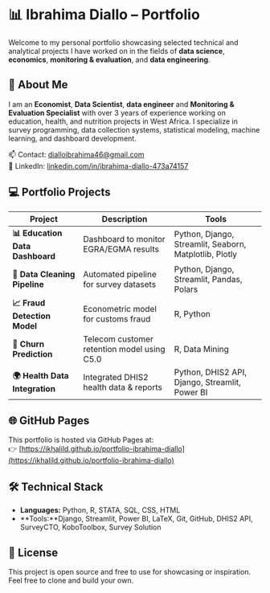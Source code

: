 # 📊 Ibrahima Diallo – Portfolio

Welcome to my personal portfolio showcasing selected technical and analytical projects I have worked on in the fields of **data science**, **economics**, **monitoring & evaluation**, and **data engineering**.

## 👤 About Me

I am an **Economist**, **Data Scientist**, **data engineer** and **Monitoring & Evaluation Specialist** with over 3 years of experience working on education, health, and nutrition projects in West Africa. I specialize in survey programming, data collection systems, statistical modeling, machine learning, and dashboard development.

📫 Contact: [dialloibrahima46@gmail.com](mailto:dialloibrahima46@gmail.com)  
🔗 LinkedIn: [linkedin.com/in/ibrahima-diallo-473a74157](https://www.linkedin.com/in/ibrahima-diallo-473a74157)

## 💻 Portfolio Projects

| Project | Description | Tools |
|--------|-------------|-------|
| **📊 Education Data Dashboard** | Dashboard to monitor EGRA/EGMA results | Python, Django, Streamlit, Seaborn, Matplotlib, Plotly |
| **🧹 Data Cleaning Pipeline** | Automated pipeline for survey datasets | Python, Django, Streamlit, Pandas, Polars |
| **📈 Fraud Detection Model** | Econometric model for customs fraud | R, Python |
| **🧠 Churn Prediction** | Telecom customer retention model using C5.0 | R, Data Mining |
| **🌍 Health Data Integration** | Integrated DHIS2 health data & reports | Python, DHIS2 API, Django, Streamlit, Power BI |

## 🌐 GitHub Pages

This portfolio is hosted via GitHub Pages at:  
👉 [https://ikhalild.github.io/portfolio-ibrahima-diallo](https://ikhalild.github.io/portfolio-ibrahima-diallo)

## 🛠️ Technical Stack

- **Languages:** Python, R, STATA, SQL, CSS, HTML
- **Tools:**Django, Streamlit, Power BI, LaTeX, Git, GitHub, DHIS2 API, SurveyCTO, KoboToolbox, Survey Solution

## 📌 License

This project is open source and free to use for showcasing or inspiration. Feel free to clone and build your own.
